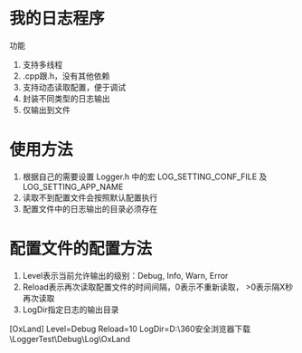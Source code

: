 # 我的日志程序

功能 
1. 支持多线程
2. .cpp跟.h，没有其他依赖
3. 支持动态读取配置，便于调试
4. 封装不同类型的日志输出
5. 仅输出到文件

# 使用方法
1. 根据自己的需要设置 Logger.h 中的宏 LOG_SETTING_CONF_FILE 及 LOG_SETTING_APP_NAME
2. 读取不到配置文件会按照默认配置执行
3. 配置文件中的日志输出的目录必须存在

# 配置文件的配置方法
1. Level表示当前允许输出的级别：Debug, Info, Warn, Error
2. Reload表示再次读取配置文件的时间间隔，0表示不重新读取， >0表示隔X秒再次读取
3. LogDir指定日志的输出目录

[OxLand]
Level=Debug
Reload=10
LogDir=D:\360安全浏览器下载\LoggerTest\Debug\Log\OxLand
